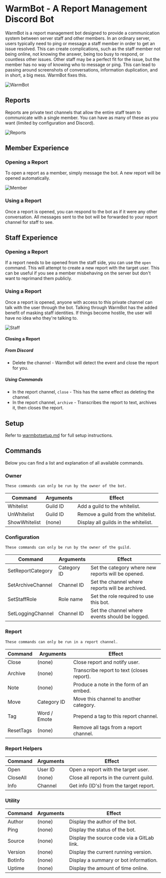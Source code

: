 # WarmBot - A Report Management Discord Bot

WarmBot is a report management bot designed to provide a communication system between server staff and other members.
In an ordinary server, users typically need to ping or message a staff member in order to get an issue resolved.
This can create complications, such as the staff member not being online, not knowing the answer, being too busy to respond, or countless other issues.
Other staff may be a perfect fit for the issue, but the member has no way of knowing who to message or ping.
This can lead to passing around screenshots of conversations, information duplication, and in short, a big mess.
WarmBot fixes this.

![WarmBot](https://i.imgur.com/EJEC0Eu.png)

## Reports
Reports are private text channels that allow the entire staff team to communicate with a single member.
You can have as many of these as you want (limited by configuration and Discord).

![Reports](https://i.imgur.com/7vgwc9E.png)

## Member Experience
### Opening a Report
To open a report as a member, simply message the bot.
A new report will be opened automatically.

![Member](https://i.imgur.com/tf9k6PI.png)

### Using a Report
Once a report is opened, you can respond to the bot as if it were any other conversation.
All messages sent to the bot will be forwarded to your report channel for staff to see.

## Staff Experience
### Opening a Report
If a report needs to be opened from the staff side, you can use the `open` command.
This will attempt to create a new report with the target user.
This can be useful if you see a member misbehaving on the server but don't want to reprimand them publicly.

### Using a Report
Once a report is opened, anyone with access to this private channel can talk with the user through the bot.
Talking through WarmBot has the added benefit of masking staff identities.
If things become hostile, the user will have no idea who they're talking to.

![Staff](https://i.imgur.com/tRLMPwj.png)

#### Closing a Report
##### From Discord
 * Delete the channel - WarmBot will detect the event and close the report for you.

##### Using Commands
 * In the report channel, `close` - This has the same effect as deleting the channel.
 * In the report channel, `archive` - Transcribes the report to text, archives it, then closes the report.

## Setup
Refer to [warmbotsetup.md](warmbotsetup.md) for full setup instructions.

## Commands
Below you can find a list and explanation of all available commands.

### Owner

`These commands can only be run by the owner of the bot.`

| Command       | Arguments | Effect                                |
| ------        | ------    | ------                                |
| Whitelist     | Guild ID  | Add a guild to the whitelist.         |
| UnWhitelist   | Guild ID  | Remove a guild from the whitelist.    |
| ShowWhitelist | (none)    | Display all guilds in the whitelist.  |

### Configuration

`These commands can only be run by the owner of the guild.`

| Command           | Arguments     | Effect                                            |
| ------            | ------        | ------                                            |
| SetReportCategory | Category ID   | Set the category where new reports will be opened.|
| SetArchiveChannel | Channel ID    | Set the channel where reports will be archived.   |
| SetStaffRole      | Role name     | Set the role required to use this bot.            |
| SetLoggingChannel | Channel ID    | Set the channel where events should be logged.    |

### Report

`These commands can only be run in a report channel.`

| Command   | Arguments   | Effect                                    |
| ------    | ------      | ------                                    |
| Close     | (none)      | Close report and notify user.             |
| Archive   | (none)      | Transcribe report to text (closes report).|
| Note      | (none)      | Produce a note in the form of an embed.   |
| Move      | Category ID | Move this channel to another category.    |
| Tag       | Word / Emote| Prepend a tag to this report channel.     |
| ResetTags | (none)      | Remove all tags from a report channel.    |

### Report Helpers

| Command   | Arguments | Effect                                    |
| ------    | ------    | ------                                    |
| Open      | User ID   | Open a report with the target user.       |
| CloseAll  | (none)    | Close all reports in the current guild.   |
| Info      | Channel   | Get info (ID's) from the target report.   |

### Utility

| Command   | Arguments | Effect                                    |
| ------    | ------    | ------                                    |
| Author    | (none)    | Display the author of the bot.            |
| Ping      | (none)    | Display the status of the bot.            |
| Source    | (none)    | Display the source code via a GitLab link.|
| Version   | (none)    | Display the current running version.      |
| BotInfo   | (none)    | Display a summary or bot information.     |
| Uptime    | (none)    | Display the amount of time online.        |
